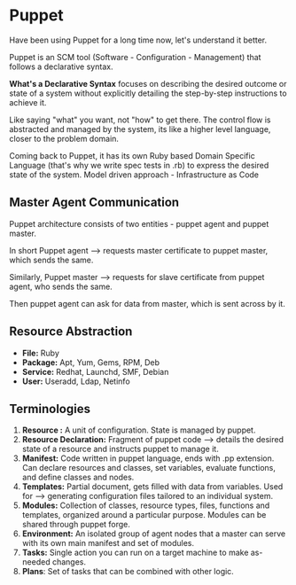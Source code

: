 # Puppet

Have been using Puppet for a long time now, let's understand it better.

Puppet is an SCM tool (Software - Configuration - Management) that follows a declarative syntax.

**What's a Declarative Syntax**
focuses on describing the desired outcome or state of a system without explicitly detailing the step-by-step instructions to achieve it.

Like saying "what" you want, not "how" to get there.
The control flow is abstracted and managed by the system, its like a higher level language, closer to the problem domain. 

Coming back to Puppet, it has its own Ruby based Domain Specific Language (that's why we write spec tests in .rb) to express the desired state of the system.
Model driven approach - Infrastructure as Code

## Master Agent Communication

Puppet architecture consists of two entities - puppet agent and puppet master. 

In short
Puppet agent --> requests master certificate to puppet master, which sends the same.

Similarly, Puppet master --> requests for slave certificate from puppet agent, who sends the same.

Then puppet agent can ask for data from master, which is sent across by it.

## Resource Abstraction

 - **File:** Ruby
 - **Package:** Apt, Yum, Gems, RPM, Deb
 - **Service:** Redhat, Launchd, SMF, Debian
 - **User:** Useradd, Ldap, Netinfo

## Terminologies

 1. **Resource :** A unit of configuration. State is managed by puppet.
 2. **Resource Declaration:** Fragment of puppet code --> details the desired state of a resource and instructs puppet to manage it.
 3. **Manifest:** Code written in puppet language, ends with .pp extension. Can declare resources and classes, set variables, evaluate functions, and define classes and nodes.
 4. **Templates:** Partial document, gets filled with data from variables. Used for --> generating configuration files tailored to an individual system.
 5. **Modules:** Collection of classes, resource types, files, functions and templates, organized around a particular purpose. Modules can be shared through puppet forge.
 6. **Environment:** An isolated group of agent nodes that a master can serve with its own main manifest and set of modules.
 7. **Tasks:** Single action you can run on a target machine to make as-needed changes.
 8. **Plans**: Set of tasks that can be combined with other logic.